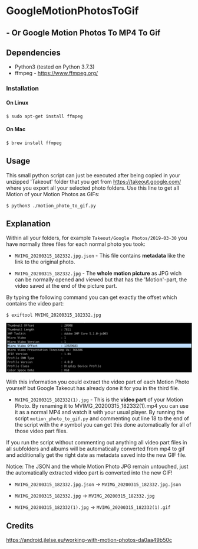 # GoogleMotionPhotosToGif
## - Or Google Motion Photos To MP4 To Gif

## Dependencies 
* Python3 (tested on Python 3.7.3)
* ffmpeg - https://www.ffmpeg.org/ 

### Installation
#### On Linux
`$ sudo apt-get install ffmpeg`</br>

#### On Mac
`$ brew install ffmpeg`</br>

## Usage

This small python script can just be executed after being copied in your unzipped 'Takeout' folder that you get from https://takeout.google.com/ where you export all your selected photo folders. Use this line to get all Motion of your Motion Photos as GIFs:

```
$ python3 ./motion_photo_to_gif.py
```

## Explanation

Within all your folders, for example `Takeout/Google Photos/2019-03-30` you have normally three files for each normal photo you took:

* `MVIMG_20200315_182332.jpg.json` - This file contains **metadata** like the link to the original photo.

* `MVIMG_20200315_182332.jpg` - The **whole motion picture** as JPG wich can be normally opened and viewed but that has the 'Motion'-part, the video saved at the end of the picture part.

By typing the following command you can get exactly the offset which contains the video part:
```
$ exiftool MVIMG_20200315_182332.jpg
```
![Console Output](console_output.png)

With this information you could extract the video part of each Motion Photo yourself but Google Takeout has already done it for you in the third file.

* `MVIMG_20200315_182332(1).jpg` - This is the **video part** of your Motion Photo. By renaming it to MVIMG_20200315_182332(1).mp4 you can use it as a normal MP4 and watch it with your usual player. By running the script `motion_photo_to_gif.py` and commenting out line 18 to the end of the script with the `#` symbol you can get this done automatically for all of those video part files.

If you run the script without commenting out anything all video part files in all subfolders and albums will be automatically converted from mp4 to gif and additionally get the right date as metadata saved into the new GIF file.

Notice: The JSON and the whole Motion Photo JPG remain untouched, just the automatically extracted video part is converted into the new GIF!

* `MVIMG_20200315_182332.jpg.json` -> `MVIMG_20200315_182332.jpg.json`

* `MVIMG_20200315_182332.jpg` -> `MVIMG_20200315_182332.jpg`

* `MVIMG_20200315_182332(1).jpg` -> `MVIMG_20200315_182332(1).gif`


## Credits

https://android.jlelse.eu/working-with-motion-photos-da0aa49b50c
